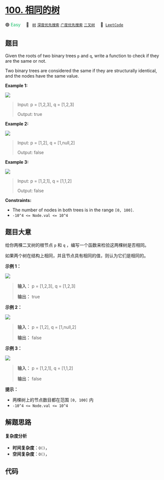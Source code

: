 # [100. 相同的树](https://leetcode.com/problems/same-tree)

🟢 <font color=#15bd66>Easy</font>&emsp; 🔖&ensp; [`树`](/outline/tag/tree.md) [`深度优先搜索`](/outline/tag/depth-first-search.md) [`广度优先搜索`](/outline/tag/breadth-first-search.md) [`二叉树`](/outline/tag/binary-tree.md)&emsp; 🔗&ensp;[`LeetCode`](https://leetcode.com/problems/same-tree)

## 题目

Given the roots of two binary trees `p` and `q`, write a function to check if
they are the same or not.

Two binary trees are considered the same if they are structurally identical,
and the nodes have the same value.



**Example 1:**

![](https://assets.leetcode.com/uploads/2020/12/20/ex1.jpg)

> Input: p = [1,2,3], q = [1,2,3]
> 
> Output: true

**Example 2:**

![](https://assets.leetcode.com/uploads/2020/12/20/ex2.jpg)

> Input: p = [1,2], q = [1,null,2]
> 
> Output: false

**Example 3:**

![](https://assets.leetcode.com/uploads/2020/12/20/ex3.jpg)

> Input: p = [1,2,1], q = [1,1,2]
> 
> Output: false

**Constraints:**

  * The number of nodes in both trees is in the range `[0, 100]`.
  * `-10^4 <= Node.val <= 10^4`


## 题目大意

给你两棵二叉树的根节点 `p` 和 `q` ，编写一个函数来检验这两棵树是否相同。

如果两个树在结构上相同，并且节点具有相同的值，则认为它们是相同的。

**示例 1：**

![](https://assets.leetcode.com/uploads/2020/12/20/ex1.jpg)

> 
> 
> 
> 
> 
> **输入：** p = [1,2,3], q = [1,2,3]
> 
> **输出：** true
> 
> 

**示例 2：**

![](https://assets.leetcode.com/uploads/2020/12/20/ex2.jpg)

> 
> 
> 
> 
> 
> **输入：** p = [1,2], q = [1,null,2]
> 
> **输出：** false
> 
> 

**示例 3：**

![](https://assets.leetcode.com/uploads/2020/12/20/ex3.jpg)

> 
> 
> 
> 
> 
> **输入：** p = [1,2,1], q = [1,1,2]
> 
> **输出：** false
> 
> 

**提示：**

  * 两棵树上的节点数目都在范围 `[0, 100]` 内
  * `-10^4 <= Node.val <= 10^4`


## 解题思路

#### 复杂度分析

- **时间复杂度**：`O()`，
- **空间复杂度**：`O()`，

## 代码

```javascript

```